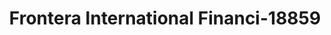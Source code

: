 ---
f_zip-code: 92054
f_state-code: CA
title: Frontera International Financi-18859
f_phone: 760-966-6241
f_city-only: Oceanside
f_address: 137 Canyon Dr Oceanside
f_location-unique-id: '18859'
slug: frontera-international-financi-18859
updated-on: '2024-05-30T13:46:58.046Z'
created-on: '2024-05-30T13:36:59.803Z'
published-on: '2024-05-30T13:54:32.469Z'
f_city-state: cms/city/oceanside-ca.md
f_company: cms/company/frontera-international-financi.md
f_state: cms/state/california.md
layout: '[payday-loan].html'
tags: payday-loan
---
